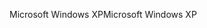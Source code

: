 <span data-ttu-id="f24e0-101">Microsoft Windows XP</span><span class="sxs-lookup"><span data-stu-id="f24e0-101">Microsoft Windows XP</span></span>